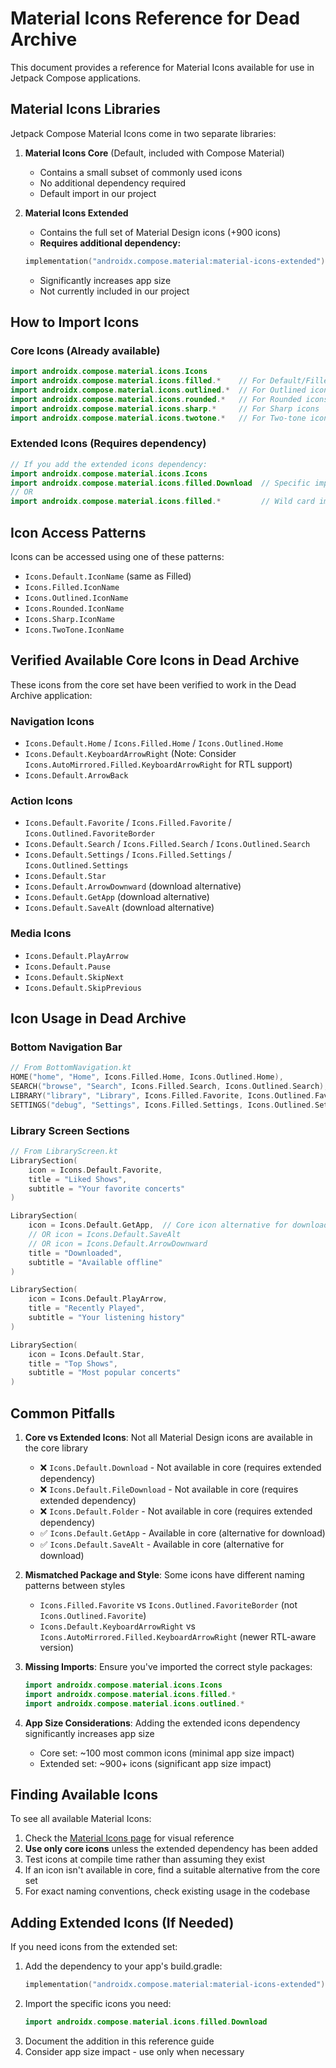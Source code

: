 # Material Icons Reference for Dead Archive

This document provides a reference for Material Icons available for use in Jetpack Compose applications.

## Material Icons Libraries

Jetpack Compose Material Icons come in two separate libraries:

1. **Material Icons Core** (Default, included with Compose Material)
   - Contains a small subset of commonly used icons
   - No additional dependency required
   - Default import in our project

2. **Material Icons Extended**
   - Contains the full set of Material Design icons (+900 icons)
   - **Requires additional dependency:**
   ```kotlin
   implementation("androidx.compose.material:material-icons-extended")
   ```
   - Significantly increases app size
   - Not currently included in our project

## How to Import Icons

### Core Icons (Already available)
```kotlin
import androidx.compose.material.icons.Icons
import androidx.compose.material.icons.filled.*    // For Default/Filled icons
import androidx.compose.material.icons.outlined.*  // For Outlined icons
import androidx.compose.material.icons.rounded.*   // For Rounded icons
import androidx.compose.material.icons.sharp.*     // For Sharp icons
import androidx.compose.material.icons.twotone.*   // For Two-tone icons
```

### Extended Icons (Requires dependency)
```kotlin
// If you add the extended icons dependency:
import androidx.compose.material.icons.Icons
import androidx.compose.material.icons.filled.Download  // Specific import for extended icons
// OR
import androidx.compose.material.icons.filled.*         // Wild card import (increases compile time)
```

## Icon Access Patterns

Icons can be accessed using one of these patterns:
- `Icons.Default.IconName` (same as Filled)
- `Icons.Filled.IconName`
- `Icons.Outlined.IconName`
- `Icons.Rounded.IconName`
- `Icons.Sharp.IconName`
- `Icons.TwoTone.IconName`

## Verified Available Core Icons in Dead Archive

These icons from the core set have been verified to work in the Dead Archive application:

### Navigation Icons
- `Icons.Default.Home` / `Icons.Filled.Home` / `Icons.Outlined.Home`
- `Icons.Default.KeyboardArrowRight` (Note: Consider `Icons.AutoMirrored.Filled.KeyboardArrowRight` for RTL support)
- `Icons.Default.ArrowBack`

### Action Icons
- `Icons.Default.Favorite` / `Icons.Filled.Favorite` / `Icons.Outlined.FavoriteBorder`
- `Icons.Default.Search` / `Icons.Filled.Search` / `Icons.Outlined.Search`
- `Icons.Default.Settings` / `Icons.Filled.Settings` / `Icons.Outlined.Settings`
- `Icons.Default.Star`
- `Icons.Default.ArrowDownward` (download alternative)
- `Icons.Default.GetApp` (download alternative)
- `Icons.Default.SaveAlt` (download alternative)

### Media Icons
- `Icons.Default.PlayArrow`
- `Icons.Default.Pause`
- `Icons.Default.SkipNext`
- `Icons.Default.SkipPrevious`

## Icon Usage in Dead Archive

### Bottom Navigation Bar
```kotlin
// From BottomNavigation.kt
HOME("home", "Home", Icons.Filled.Home, Icons.Outlined.Home),
SEARCH("browse", "Search", Icons.Filled.Search, Icons.Outlined.Search),
LIBRARY("library", "Library", Icons.Filled.Favorite, Icons.Outlined.FavoriteBorder),
SETTINGS("debug", "Settings", Icons.Filled.Settings, Icons.Outlined.Settings)
```

### Library Screen Sections
```kotlin
// From LibraryScreen.kt
LibrarySection(
    icon = Icons.Default.Favorite,
    title = "Liked Shows",
    subtitle = "Your favorite concerts"
)

LibrarySection(
    icon = Icons.Default.GetApp,  // Core icon alternative for download
    // OR icon = Icons.Default.SaveAlt
    // OR icon = Icons.Default.ArrowDownward
    title = "Downloaded",
    subtitle = "Available offline"
)

LibrarySection(
    icon = Icons.Default.PlayArrow,
    title = "Recently Played",
    subtitle = "Your listening history"
)

LibrarySection(
    icon = Icons.Default.Star,
    title = "Top Shows",
    subtitle = "Most popular concerts"
)
```

## Common Pitfalls

1. **Core vs Extended Icons**: Not all Material Design icons are available in the core library
   - ❌ `Icons.Default.Download` - Not available in core (requires extended dependency)
   - ❌ `Icons.Default.FileDownload` - Not available in core (requires extended dependency)
   - ❌ `Icons.Default.Folder` - Not available in core (requires extended dependency)
   - ✅ `Icons.Default.GetApp` - Available in core (alternative for download)
   - ✅ `Icons.Default.SaveAlt` - Available in core (alternative for download)

2. **Mismatched Package and Style**: Some icons have different naming patterns between styles
   - `Icons.Filled.Favorite` vs `Icons.Outlined.FavoriteBorder` (not `Icons.Outlined.Favorite`)
   - `Icons.Default.KeyboardArrowRight` vs `Icons.AutoMirrored.Filled.KeyboardArrowRight` (newer RTL-aware version)

3. **Missing Imports**: Ensure you've imported the correct style packages:
   ```kotlin
   import androidx.compose.material.icons.Icons
   import androidx.compose.material.icons.filled.*
   import androidx.compose.material.icons.outlined.*
   ```

4. **App Size Considerations**: Adding the extended icons dependency significantly increases app size
   - Core set: ~100 most common icons (minimal app size impact)
   - Extended set: ~900+ icons (significant app size impact)

## Finding Available Icons

To see all available Material Icons:
1. Check the [Material Icons page](https://fonts.google.com/icons) for visual reference
2. **Use only core icons** unless the extended dependency has been added
3. Test icons at compile time rather than assuming they exist
4. If an icon isn't available in core, find a suitable alternative from the core set
5. For exact naming conventions, check existing usage in the codebase

## Adding Extended Icons (If Needed)

If you need icons from the extended set:
1. Add the dependency to your app's build.gradle:
   ```kotlin
   implementation("androidx.compose.material:material-icons-extended")
   ```
2. Import the specific icons you need:
   ```kotlin
   import androidx.compose.material.icons.filled.Download
   ```
3. Document the addition in this reference guide
4. Consider app size impact - use only when necessary